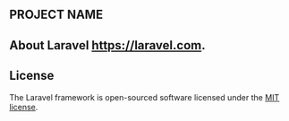 ## PROJECT NAME

## About Laravel https://laravel.com.

## License

The Laravel framework is open-sourced software licensed under the [MIT license](https://opensource.org/licenses/MIT).
